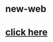 # new-web
<!doctype html>
<meta charset="utf-8">
<html>
  <head><title>web1</title></head>
  <body>
    <h1><a href="plz1.html">click here</a></h1>
  </body>
</html>
